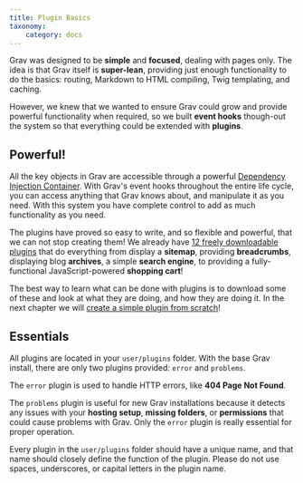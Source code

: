 ```yaml
---
title: Plugin Basics
taxonomy:
    category: docs
---
```


Grav was designed to be **simple** and **focused**, dealing with pages only.  The idea is that Grav itself is **super-lean**, providing just enough functionality to do the basics: routing, Markdown to HTML compiling, Twig templating, and caching.  

However, we knew that we wanted to ensure Grav could grow and provide powerful functionality when required, so we built **event hooks** though-out the system so that everything could be extended with **plugins**.

## Powerful!

All the key objects in Grav are accessible through a powerful [Dependency Injection Container][di].  With Grav's event hooks throughout the entire life cycle, you can access anything that Grav knows about, and manipulate it as you need.  With this system you have complete control to add as much functionality as you need.

The plugins have proved so easy to write, and so flexible and powerful, that we can not stop creating them! We already have [12 freely downloadable plugins][plugins] that do everything from display a **sitemap**, providing **breadcrumbs**, displaying blog **archives**, a simple **search engine**, to providing a fully-functional JavaScript-powered **shopping cart**!

The best way to learn what can be done with plugins is to download some of these and look at what they are doing, and how they are doing it. In the next chapter we will [create a simple plugin from scratch][tutorial]!

## Essentials

All plugins are located in your `user/plugins` folder.  With the base Grav install, there are only two plugins provided: `error` and `problems`.  

The `error` plugin is used to handle HTTP errors, like **404 Page Not Found**.  

The `problems` plugin is useful for new Grav installations because it detects any issues with your **hosting setup**, **missing folders**, or **permissions** that could cause problems with Grav.  Only the `error` plugin is really essential for proper operation.

Every plugin in the `user/plugins` folder should have a unique name, and that name should closely define the function of the plugin.  Please do not use spaces, underscores, or capital letters in the plugin name.

[plugins]: http://getgrav.org/downloads/plugins#extras
[tutorial]: plugin-tutorial
[di]: http://en.wikipedia.org/wiki/Dependency_injection
